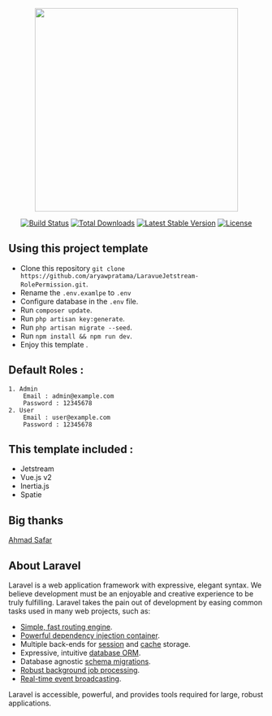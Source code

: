 <p align="center"><a href="https://laravel.com" target="_blank"><img src="https://raw.githubusercontent.com/laravel/art/master/logo-lockup/5%20SVG/2%20CMYK/1%20Full%20Color/laravel-logolockup-cmyk-red.svg" width="400"></a></p>

<p align="center">
<a href="https://travis-ci.org/laravel/framework"><img src="https://travis-ci.org/laravel/framework.svg" alt="Build Status"></a>
<a href="https://packagist.org/packages/laravel/framework"><img src="https://img.shields.io/packagist/dt/laravel/framework" alt="Total Downloads"></a>
<a href="https://packagist.org/packages/laravel/framework"><img src="https://img.shields.io/packagist/v/laravel/framework" alt="Latest Stable Version"></a>
<a href="https://packagist.org/packages/laravel/framework"><img src="https://img.shields.io/packagist/l/laravel/framework" alt="License"></a>
</p>

## Using this project template
-
    Clone this repository `git clone https://github.com/aryawpratama/LaravueJetstream-RolePermission.git`.
-
    Rename the `.env.examlpe` to `.env`
-
    Configure database in the `.env` file.
-    
    Run `composer update`.
-
    Run `php artisan key:generate`.
-    
    Run `php artisan migrate --seed`.
-    
    Run `npm install && npm run dev`.
 -   
    Enjoy this template .
    
## Default Roles :
    1. Admin
        Email : admin@example.com
        Password : 12345678
    2. User
        Email : user@example.com
        Password : 12345678

## This template included :

- Jetstream
- Vue.js v2
- Inertia.js
- Spatie 

## Big thanks 

[Ahmad Safar](https://github.com/faropedia)

## About Laravel

Laravel is a web application framework with expressive, elegant syntax. We believe development must be an enjoyable and creative experience to be truly fulfilling. Laravel takes the pain out of development by easing common tasks used in many web projects, such as:

- [Simple, fast routing engine](https://laravel.com/docs/routing).
- [Powerful dependency injection container](https://laravel.com/docs/container).
- Multiple back-ends for [session](https://laravel.com/docs/session) and [cache](https://laravel.com/docs/cache) storage.
- Expressive, intuitive [database ORM](https://laravel.com/docs/eloquent).
- Database agnostic [schema migrations](https://laravel.com/docs/migrations).
- [Robust background job processing](https://laravel.com/docs/queues).
- [Real-time event broadcasting](https://laravel.com/docs/broadcasting).

Laravel is accessible, powerful, and provides tools required for large, robust applications.
